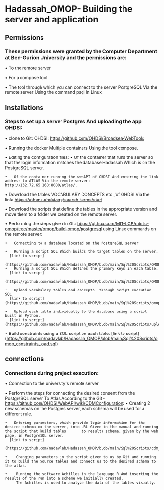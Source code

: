 # Hadassah_OMOP- Building the server and application

## Permissions
### These permissions were granted by the Computer Department at Ben-Gurion University and the permissions are:
  •	To the remote server
  
  •	 For a compose tool
  
  •	The tool through which you can connect to the server PostgreSQL Via the remote server Using the command psql In Linux.

## Installations
### Steps to set up a server Postgres And uploading the app OHDSI:
•	clone to Git: OHDSI: https://github.com/OHDSI/Broadsea-WebTools 

•	Running the docker Multiple containers Using the tool compose.

•	Editing the configuration files:
    •	 Of the container that runs the server so that the login information matches the database Hadassah Which is on the PostgreSQL server.
  
    •	Of the container running the webAPI of OHDSI And entering the link address to ATLAS Via the remote server: http://132.72.65.168:8080/atlas/.

•	 Download the tables VOCABULARY CONCEPTS etc ,'of OHDSI Via the link: https://athena.ohdsi.org/search-terms/start

•	Download the scripts that define the tables in the appropriate version and move them to a folder we created on the remote server.

•	Performing the steps given in Git: https://github.com/MIT-LCP/mimic-omop/tree/master/omop/build-omop/postgresql using Linux commands on the remote server:
  
    •	Connecting to a database located on the PostgreSQL server 
  
    •	Running a script SQL Which builds the target tables on the server.
      [link to script] 
      (https://github.com/nadavlab/Hadassah_OMOP/blob/main/Sql%20Scripts/OMOPCDM_postgresql_5.46_ddl.sql)
    •	Running a script SQL Which defines the primary keys in each table.
      [link to script] 
      (https://github.com/nadavlab/Hadassah_OMOP/blob/main/Sql%20Scripts/OMOPCDM_postgresql_5.46_primary_keys.sql)

    •	Upload vocabulary tables and concepts  through script execution SQL
      [link to script] (https://github.com/nadavlab/Hadassah_OMOP/blob/main/Sql%20Scripts/omop_vocab_load.sql)

    •	Upload each table individually to the database using a script built in Python.
      [link to script] (https://github.com/nadavlab/Hadassah_OMOP/blob/main/Sql%20Scripts/upload_data.py)

  •	Build constraints using a SQL script on each table.
    [link to script] (https://github.com/nadavlab/Hadassah_OMOP/blob/main/Sql%20Scripts/omop_constraints_load.sql)

## connections
### Connections during project execution: 
•	Connection to the university's remote server

• Perform the steps for connecting the desired consent from the PostgreSQL server To Atlas According to the Git - https://github.com/OHDSI/WebAPI/wiki/CDMConfiguration:
    •	Creating 2 new schemas on the Postgres server, each schema will be used for a different rule. 
  
    •	Entering parameters, which provide login information for the desired schema on the server, into URL Given in the manual and running the script that build tables       to results schema, given by the web page, in PostgreSQL server.
      [link to script]
      (https://github.com/nadavlab/Hadassah_OMOP/blob/main/Sql%20Scripts/cdm_config_webAPI.sql)

    •	 Changing parameters in the script given to us by Git and running it to build the Source tables and connect us to the desired schema to the atlas.
  
    •	 Running the software Achilles in the language R And inserting the results of the run into a scheme we initially created. 
         The Achilles is used to analyze the data of the tables visually.
